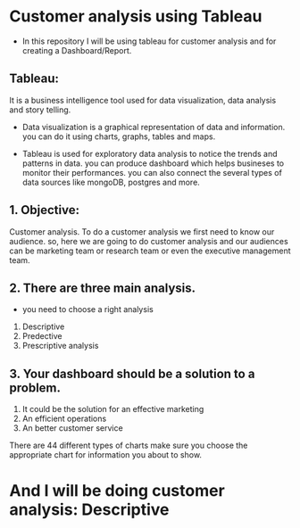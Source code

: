 # Customer analysis using Tableau
* In this repository I will be using tableau for customer analysis and for creating a Dashboard/Report.

## Tableau:
It is a business intelligence tool used for data visualization, data analysis and story telling. 
* Data visualization is a graphical representation of data and information. you can do it using charts, graphs, tables and maps.

* Tableau is used for exploratory data analysis to notice the trends and patterns in data. you can produce dashboard which helps busineses to monitor their performances. you can also connect the several types of data sources like mongoDB, postgres and more. 

## 1. Objective:
Customer analysis.
To do a customer analysis we first need to know our audience.
so, here we are going to do customer analysis and our audiences can be marketing team or research team or even the executive management team. 


## 2. There are three main analysis.
* you need to choose a right analysis 
1. Descriptive
2. Predective
3. Prescriptive analysis

## 3. Your dashboard should be a solution to a problem. 
1. It could be the solution for an effective marketing 
2. An efficient operations 
3. An better customer service 

There are 44 different types of charts make sure you choose the appropriate chart for information you about to show.

# And I will be doing customer analysis: Descriptive

